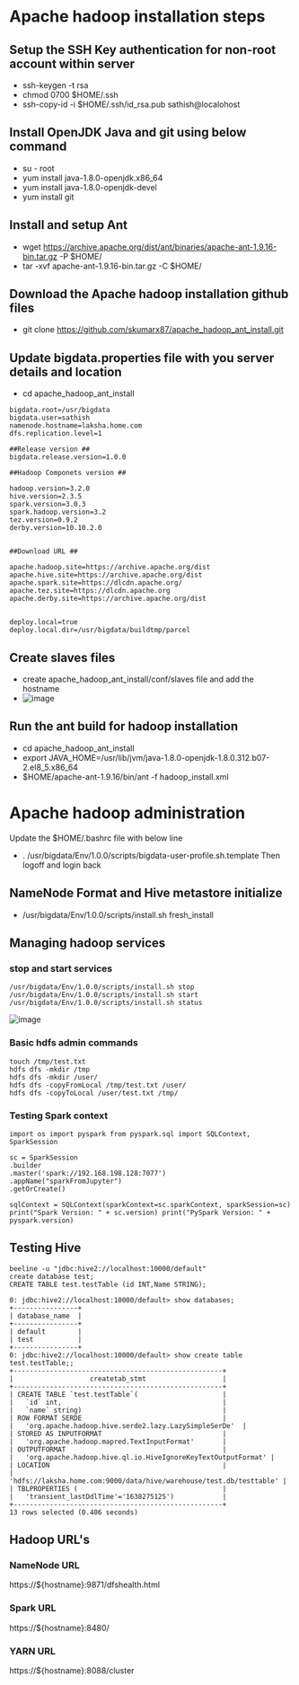 # Apache hadoop installation steps
## Setup the SSH Key authentication for non-root account within server
* ssh-keygen -t rsa
* chmod 0700 $HOME/.ssh
* ssh-copy-id -i $HOME/.ssh/id_rsa.pub sathish@localohost
## Install OpenJDK Java  and git using below command
* su - root
* yum install java-1.8.0-openjdk.x86_64
* yum install java-1.8.0-openjdk-devel
* yum install git
## Install and setup Ant
* wget https://archive.apache.org/dist/ant/binaries/apache-ant-1.9.16-bin.tar.gz -P $HOME/
* tar -xvf apache-ant-1.9.16-bin.tar.gz -C $HOME/
## Download the Apache hadoop installation github files
* git clone https://github.com/skumarx87/apache_hadoop_ant_install.git

## Update bigdata.properties file with you server details and location ##
* cd apache_hadoop_ant_install
```
bigdata.root=/usr/bigdata
bigdata.user=sathish
namenode.hostname=laksha.home.com
dfs.replication.level=1

##Release version ##
bigdata.release.version=1.0.0

##Hadoop Componets version ##

hadoop.version=3.2.0
hive.version=2.3.5
spark.version=3.0.3
spark.hadoop.version=3.2
tez.version=0.9.2
derby.version=10.10.2.0


##Download URL ##

apache.hadoop.site=https://archive.apache.org/dist
apache.hive.site=https://archive.apache.org/dist
apache.spark.site=https://dlcdn.apache.org/
apache.tez.site=https://dlcdn.apache.org
apache.derby.site=https://archive.apache.org/dist


deploy.local=true
deploy.local.dir=/usr/bigdata/buildtmp/parcel
```
## Create slaves files
* create apache_hadoop_ant_install/conf/slaves file and add the hostname 
* ![image](https://user-images.githubusercontent.com/10299142/144032978-b51f2392-5b0b-433d-9f5a-ad751751a91c.png)

## Run the ant build for hadoop installation
* cd apache_hadoop_ant_install
* export JAVA_HOME=/usr/lib/jvm/java-1.8.0-openjdk-1.8.0.312.b07-2.el8_5.x86_64
* $HOME/apache-ant-1.9.16/bin/ant -f hadoop_install.xml

# Apache hadoop administration
Update the $HOME/.bashrc file with below line
* . /usr/bigdata/Env/1.0.0/scripts/bigdata-user-profile.sh.template
Then logoff and login back

## NameNode Format and Hive metastore initialize
* /usr/bigdata/Env/1.0.0/scripts/install.sh fresh_install
## Managing hadoop services
### stop and start services
```
/usr/bigdata/Env/1.0.0/scripts/install.sh stop
/usr/bigdata/Env/1.0.0/scripts/install.sh start
/usr/bigdata/Env/1.0.0/scripts/install.sh status
```
![image](https://user-images.githubusercontent.com/10299142/144044045-c2df8f26-3fd4-4911-8d20-770924aca6b4.png)
### Basic hdfs admin commands
```
touch /tmp/test.txt
hdfs dfs -mkdir /tmp
hdfs dfs -mkdir /user/
hdfs dfs -copyFromLocal /tmp/test.txt /user/
hdfs dfs -copyToLocal /user/test.txt /tmp/
```
### Testing Spark context
```
import os import pyspark from pyspark.sql import SQLContext, SparkSession

sc = SparkSession
.builder
.master('spark://192.168.198.128:7077')
.appName("sparkFromJupyter")
.getOrCreate()

sqlContext = SQLContext(sparkContext=sc.sparkContext, sparkSession=sc) print("Spark Version: " + sc.version) print("PySpark Version: " + pyspark.version)
```
## Testing Hive 
```
beeline -u "jdbc:hive2://localhost:10000/default"
create database test;
CREATE TABLE test.testTable (id INT,Name STRING);

0: jdbc:hive2://localhost:10000/default> show databases;
+----------------+
| database_name  |
+----------------+
| default        |
| test           |
+----------------+
0: jdbc:hive2://localhost:10000/default> show create table test.testTable;;
+----------------------------------------------------+
|                   createtab_stmt                   |
+----------------------------------------------------+
| CREATE TABLE `test.testTable`(                     |
|   `id` int,                                        |
|   `name` string)                                   |
| ROW FORMAT SERDE                                   |
|   'org.apache.hadoop.hive.serde2.lazy.LazySimpleSerDe'  |
| STORED AS INPUTFORMAT                              |
|   'org.apache.hadoop.mapred.TextInputFormat'       |
| OUTPUTFORMAT                                       |
|   'org.apache.hadoop.hive.ql.io.HiveIgnoreKeyTextOutputFormat' |
| LOCATION                                           |
|   'hdfs://laksha.home.com:9000/data/hive/warehouse/test.db/testtable' |
| TBLPROPERTIES (                                    |
|   'transient_lastDdlTime'='1638275125')            |
+----------------------------------------------------+
13 rows selected (0.406 seconds)
```

## Hadoop URL's
### NameNode URL
https://${hostname}:9871/dfshealth.html
### Spark URL
https://${hostname}:8480/
### YARN URL
https://${hostname}:8088/cluster

